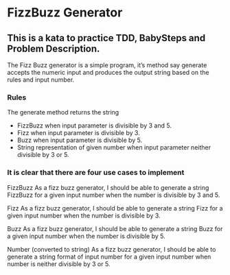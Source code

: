 # FizzBuzz Generator
This is a kata to practice TDD, BabySteps and Problem Description.
-------------------
The Fizz Buzz generator is a simple program, it’s method say generate accepts the numeric input and produces the output string based on the rules and input number.

### Rules
The generate method returns the string

- FizzBuzz when input parameter is divisible by 3 and 5.
- Fizz when input parameter is divisible by 3.
- Buzz when input parameter is divisible by 5.
- String representation of given number when input parameter neither divisible by 3 or 5.

### It is clear that there are four use cases to implement

FizzBuzz As a fizz buzz generator, I should be able to generate a string FizzBuzz for a given input number when the number is divisible by 3 and 5.

Fizz As a fizz buzz generator, I should be able to generate a string Fizz for a given input number when the number is divisible by 3.

Buzz As a fizz buzz generator, I should be able to generate a string Buzz for a given input number when the number is divisible by 5.

Number (converted to string) As a fizz buzz generator, I should be able to generate a string format of input number for a given input number when number is neither divisible by 3 or 5.

